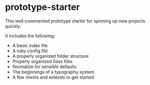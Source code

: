 prototype-starter
=================

This well-commented prototype starter for spinning up new projects quickly.

It includes the following:
- A basic index file
- A ruby config file
- A properly organized folder structure
- Properly organized Sass files
- Normalize for sensible defaults
- The beginnings of a typography system
- A few mixins and extends to get started
